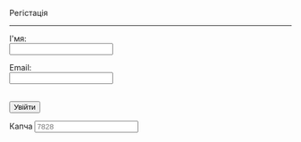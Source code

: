 <p>Регістація</p>
<hr>
<form name ="myform">
  <lable>І'мя:</lable><br>
  <input type="text" name="login"><br>
  
  <lable>Email:</lable><br>
  <input type="email" name="email"><br>
  <br>
 <!DOCTYPE html>
<html>
  <head>
  </head>
  <body>
    <form>
      <input type="button" onclick="window.location.href = 'https://accounts.google.com/AccountChooser/signinchooser?service=mail&continue=https%3A%2F%2Fmail.google.com%2Fmail%2F&flowName=GlifWebSignIn&flowEntry=AccountChooser&ec=asw-gmail-globalnav-signin&theme=glif';" value="Увійти"/>
    </form>
  </body>
</html>
    <form>
  <label for="pin">Капча</label>
  <input type="password" id="pin" placeholder="7828">
</form>
